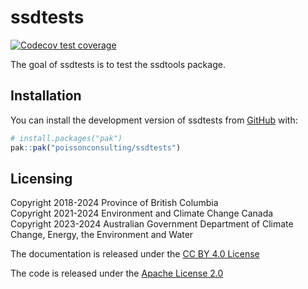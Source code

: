 
<!-- README.md is generated from README.Rmd. Please edit that file -->

# ssdtests

<!-- badges: start -->

[![Codecov test
coverage](https://codecov.io/gh/poissonconsulting/ssdtests/graph/badge.svg)](https://app.codecov.io/gh/poissonconsulting/ssdtests)
<!-- badges: end -->

The goal of ssdtests is to test the ssdtools package.

## Installation

You can install the development version of ssdtests from
[GitHub](https://github.com/) with:

``` r
# install.packages("pak")
pak::pak("poissonconsulting/ssdtests")
```

## Licensing

Copyright 2018-2024 Province of British Columbia  
Copyright 2021-2024 Environment and Climate Change Canada  
Copyright 2023-2024 Australian Government Department of Climate Change,
Energy, the Environment and Water

The documentation is released under the [CC BY 4.0
License](https://creativecommons.org/licenses/by/4.0/)

The code is released under the [Apache License
2.0](https://www.apache.org/licenses/LICENSE-2.0)
